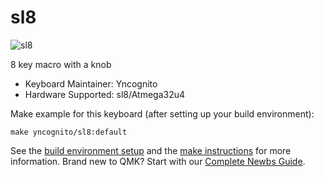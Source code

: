 # sl8 

![sl8](https://i.imgur.com/UxANjLA.jpg)

8 key macro with a knob
* Keyboard Maintainer: Yncognito
* Hardware Supported: sl8/Atmega32u4

Make example for this keyboard (after setting up your build environment):

    make yncognito/sl8:default

See the [build environment setup](https://docs.qmk.fm/#/getting_started_build_tools) and the [make instructions](https://docs.qmk.fm/#/getting_started_make_guide) for more information. Brand new to QMK? Start with our [Complete Newbs Guide](https://docs.qmk.fm/#/newbs).